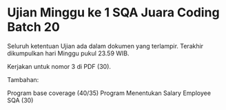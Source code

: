 # Ujian Minggu ke 1 SQA Juara Coding Batch 20

Seluruh ketentuan Ujian ada dalam dokumen yang terlampir. Terakhir dikumpulkan hari Minggu pukul 23.59 WIB.

Kerjakan untuk nomor 3 di PDF (30).

Tambahan:

Program base coverage (40/35)
Program Menentukan Salary Employee SQA (30)

